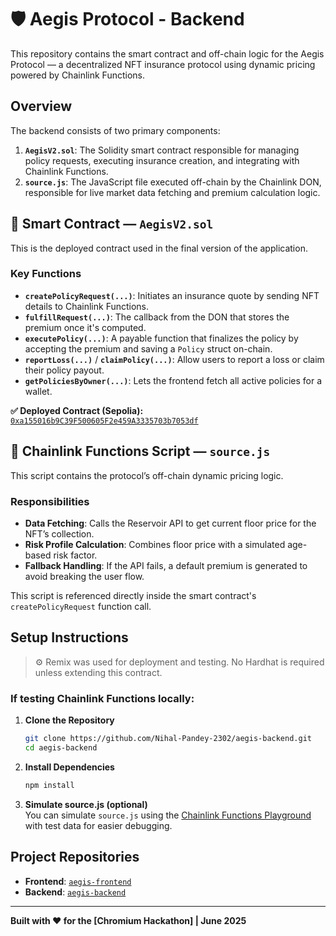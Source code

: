# 🛡️ Aegis Protocol - Backend

This repository contains the smart contract and off-chain logic for the Aegis Protocol — a decentralized NFT insurance protocol using dynamic pricing powered by Chainlink Functions.

## Overview

The backend consists of two primary components:

1. **`AegisV2.sol`**: The Solidity smart contract responsible for managing policy requests, executing insurance creation, and integrating with Chainlink Functions.
2. **`source.js`**: The JavaScript file executed off-chain by the Chainlink DON, responsible for live market data fetching and premium calculation logic.

## 🔐 Smart Contract — `AegisV2.sol`

This is the deployed contract used in the final version of the application.

### Key Functions

- **`createPolicyRequest(...)`**: Initiates an insurance quote by sending NFT details to Chainlink Functions.
- **`fulfillRequest(...)`**: The callback from the DON that stores the premium once it's computed.
- **`executePolicy(...)`**: A payable function that finalizes the policy by accepting the premium and saving a `Policy` struct on-chain.
- **`reportLoss(...)`** / **`claimPolicy(...)`**: Allow users to report a loss or claim their policy payout.
- **`getPoliciesByOwner(...)`**: Lets the frontend fetch all active policies for a wallet.

**✅ Deployed Contract (Sepolia):**  
[`0xa155016b9C39F500605F2e459A3335703b7053df`](https://sepolia.etherscan.io/address/0xa155016b9C39F500605F2e459A3335703b7053df)

## 🧠 Chainlink Functions Script — `source.js`

This script contains the protocol’s off-chain dynamic pricing logic.

### Responsibilities

- **Data Fetching**: Calls the Reservoir API to get current floor price for the NFT’s collection.
- **Risk Profile Calculation**: Combines floor price with a simulated age-based risk factor.
- **Fallback Handling**: If the API fails, a default premium is generated to avoid breaking the user flow.

This script is referenced directly inside the smart contract's `createPolicyRequest` function call.

## Setup Instructions

> ⚙️ Remix was used for deployment and testing. No Hardhat is required unless extending this contract.

### If testing Chainlink Functions locally:

1. **Clone the Repository**

   ```bash
   git clone https://github.com/Nihal-Pandey-2302/aegis-backend.git
   cd aegis-backend
   ```

2. **Install Dependencies**

   ```bash
   npm install
   ```

3. **Simulate source.js (optional)**  
   You can simulate `source.js` using the [Chainlink Functions Playground](https://functions.chain.link/playground) with test data for easier debugging.

## Project Repositories

- **Frontend**: [`aegis-frontend`](https://github.com/Nihal-Pandey-2302/aegis-frontend)
- **Backend**: [`aegis-backend`](https://github.com/Nihal-Pandey-2302/aegis-backend)

---

**Built with ❤️ for the [Chromium Hackathon] | June 2025**

